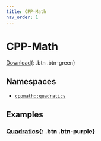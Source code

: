 ```yaml
---
title: CPP-Math
nav_order: 1
---
```

# CPP-Math

[Download](<https://github.com/https123456789/CPP-Math/archive/refs/heads/main.zip>){: .btn .btn-green}

## Namespaces

- [`cppmath::quadratics`](<https://https123456789.github.io/CPP-Math/quadratics>)

## Examples

### [Quadratics](<https://https123456789.github.io/CPP-Math/docs/quadratics#example>){: .btn .btn-purple}